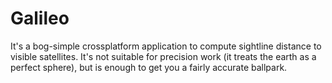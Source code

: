 # Galileo

It's a bog-simple crossplatform application to compute sightline distance to visible satellites. It's not suitable for precision work (it treats the earth as a perfect sphere), but is enough to get you a fairly accurate ballpark.